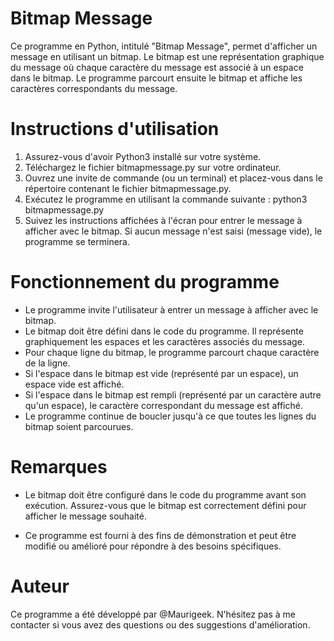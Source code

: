 # Bitmap Message

Ce programme en Python, intitulé "Bitmap Message", permet d'afficher un message en utilisant un bitmap. Le bitmap est une représentation graphique du message où chaque caractère du message est associé à un espace dans le bitmap. Le programme parcourt ensuite le bitmap et affiche les caractères correspondants du message.

# Instructions d'utilisation

1. Assurez-vous d'avoir Python3 installé sur votre système.
2. Téléchargez le fichier bitmapmessage.py sur votre ordinateur.
3. Ouvrez une invite de commande (ou un terminal) et placez-vous dans le répertoire contenant le fichier bitmapmessage.py.
4. Exécutez le programme en utilisant la commande suivante :
        python3 bitmapmessage.py
6. Suivez les instructions affichées à l'écran pour entrer le message à afficher avec le bitmap. Si aucun message n'est saisi (message vide), le programme se terminera.

# Fonctionnement du programme

- Le programme invite l'utilisateur à entrer un message à afficher avec le bitmap.
- Le bitmap doit être défini dans le code du programme. Il représente graphiquement les espaces et les caractères associés du message.
- Pour chaque ligne du bitmap, le programme parcourt chaque caractère de la ligne.
- Si l'espace dans le bitmap est vide (représenté par un espace), un espace vide est affiché.
- Si l'espace dans le bitmap est rempli (représenté par un caractère autre qu'un espace), le caractère correspondant du message est affiché.
- Le programme continue de boucler jusqu'à ce que toutes les lignes du bitmap soient parcourues.
  
# Remarques

- Le bitmap doit être configuré dans le code du programme avant son exécution. Assurez-vous que le bitmap est correctement défini pour afficher le message souhaité.

- Ce programme est fourni à des fins de démonstration et peut être modifié ou amélioré pour répondre à des besoins spécifiques.

# Auteur

Ce programme a été développé par @Maurigeek. N'hésitez pas à me contacter si vous avez des questions ou des suggestions d'amélioration.

